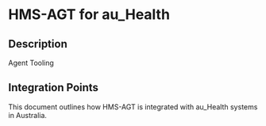 # HMS-AGT for au_Health

## Description

Agent Tooling

## Integration Points

This document outlines how HMS-AGT is integrated with au_Health systems in Australia.
